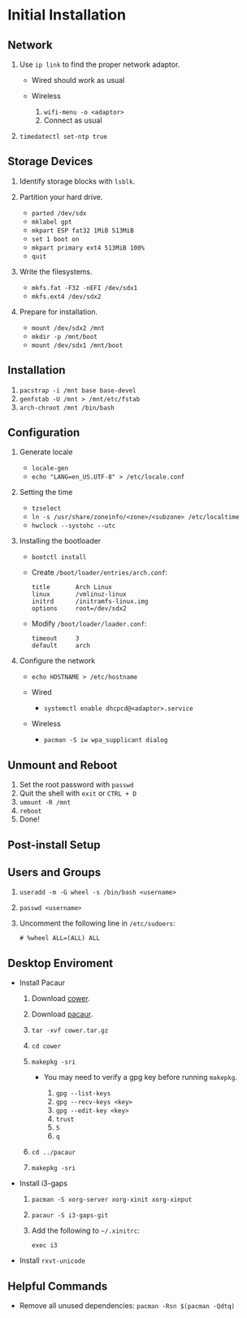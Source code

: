 # Initial Installation

## Network

1. Use `ip link` to find the proper network adaptor.

	* Wired should work as usual
	* Wireless

		1. `wifi-menu -o <adaptor>`
		2. Connect as usual

2. `timedatectl set-ntp true`

## Storage Devices

1. Identify storage blocks with `lsblk`.
2. Partition your hard drive.

	* `parted /dev/sdx`
	* `mklabel gpt`
	* `mkpart ESP fat32 1MiB 513MiB`
	* `set 1 boot on`
	* `mkpart primary ext4 513MiB 100%`
	* `quit`

3. Write the filesystems.

	* `mkfs.fat -F32 -nEFI /dev/sdx1`
	* `mkfs.ext4 /dev/sdx2`

4. Prepare for installation.

	* `mount /dev/sdx2 /mnt`
	* `mkdir -p /mnt/boot`
	* `mount /dev/sdx1 /mnt/boot`

## Installation

1. `pacstrap -i /mnt base base-devel`
2. `genfstab -U /mnt > /mnt/etc/fstab`
3. `arch-chroot /mnt /bin/bash`

## Configuration

1. Generate locale

	* `locale-gen`
	* `echo "LANG=en_US.UTF-8" > /etc/locale.conf`

2. Setting the time

	* `tzselect`
	* `ln -s /usr/share/zoneinfo/<zone>/<subzone> /etc/localtime`
	* `hwclock --systohc --utc`

3. Installing the bootloader

	* `bootctl install`
	* Create `/boot/loader/entries/arch.conf`:

		```
		title 		Arch Linux
		linux 		/vmlinuz-linux
		initrd 		/initramfs-linux.img
		options 	root=/dev/sdx2
		```

	* Modify `/boot/loader/loader.conf`:

		```
		timeout 	3
		default 	arch
		```

4. Configure the network

	* `echo HOSTNAME > /etc/hostname`
	* Wired

		* `systemctl enable dhcpcd@<adaptor>.service`

	* Wireless

		* `pacman -S iw wpa_supplicant dialog`

## Unmount and Reboot

1. Set the root password with `passwd`
2. Quit the shell with `exit` or `CTRL + D`
3. `umount -R /mnt`
4. `reboot`
5. Done!

## Post-install Setup

## Users and Groups

1. `useradd -m -G wheel -s /bin/bash <username>`
2. `passwd <username>`
3. Uncomment the following line in `/etc/sudoers`:

	```
	# %wheel ALL=(ALL) ALL
	```

## Desktop Enviroment

* Install Pacaur

	1. Download [cower](https://aur.archlinux.org/packages/cower/).
	2. Download [pacaur](https://aur.archlinux.org/packages/pacaur/).
	3. `tar -xvf cower.tar.gz`
	4. `cd cower`
	5. `makepkg -sri`

		* You may need to verify a gpg key before running `makepkg`.

			1. `gpg --list-keys`
			2. `gpg --recv-keys <key>`
			3. `gpg --edit-key <key>`
			4. `trust`
			5. `5`
			6. `q`

	6. `cd ../pacaur`
	7. `makepkg -sri`

* Install i3-gaps

	1. `pacman -S xorg-server xorg-xinit xorg-xinput`
	2. `pacaur -S i3-gaps-git`
	3. Add the following to `~/.xinitrc`:

		```
		exec i3
		```

* Install `rxvt-unicode`

## Helpful Commands

* Remove all unused dependencies: `pacman -Rsn $(pacman -Qdtq)`

